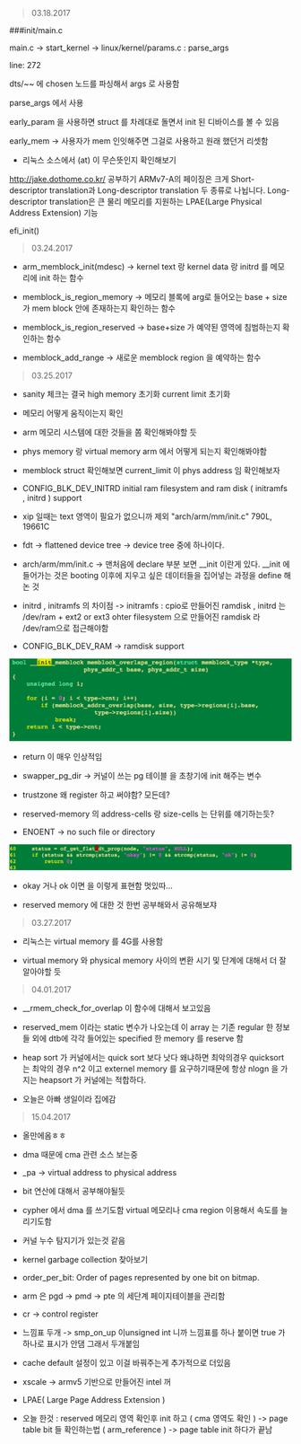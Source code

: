 > 03.18.2017

###init/main.c 

main.c -> start_kernel -> linux/kernel/params.c : parse_args

line: 272

dts/~~ 에 chosen 노드를 파싱해서 args 로 사용함  

parse_args 에서 사용   

early_param 을 사용하면 struct 를 차례대로 돌면서 init 된 디바이스를 볼 수 있음  

early_mem ->  사용자가 mem 인잇해주면 그걸로 사용하고 원래 했던거 리셋함  
* 리눅스 소스에서 (at) 이  무슨뜻인지 확인해보기

http://jake.dothome.co.kr/ 공부하기
ARMv7-A의 페이징은 크게 Short-descriptor translation과 Long-descriptor translation 두 종류로 나뉩니다. Long-descriptor translation은 큰 물리 메모리를 지원하는 LPAE(Large Physical Address Extension) 기능

efi_init()

> 03.24.2017

* arm_memblock_init(mdesc) -> kernel text 랑 kernel data 랑 initrd 를 메모리에 init 하는 함수

* memblock_is_region_memory -> 메모리 블록에 arg로 들어오는 base + size 가 mem block 안에 존재하는지 확인하는 함수

* memblock_is_region_reserved -> base+size 가 예약된 영역에 침범하는지 확인하는 함수

* memblock_add_range -> 새로운 memblock region 을 예약하는 함수

> 03.25.2017

* sanity 체크는 결국 high memory 초기화 current limit 초기화

* 메모리 어떻게 움직이는지 확인 

* arm 메모리 시스템에 대한 것들을 쫌 확인해봐야할 듯 

* phys memory 랑 virtual memory arm 에서 어떻게 되는지 확인해봐야함

* memblock struct 확인해보면 current_limit 이 phys address 임 확인해보자

* CONFIG_BLK_DEV_INITRD initial ram filesystem and ram disk ( initramfs , initrd ) support

* xip 일때는 text 영역이 필요가 없으니까 제외 "arch/arm/mm/init.c" 790L, 19661C

* fdt -> flattened device tree -> device tree 중에 하나이다.

* arch/arm/mm/init.c -> 맨처음에 declare 부분 보면 __init 이란게 있다. __init 에 들어가는 것은 booting 이후에 지우고 싶은 데이터들을 집어넣는 과정을 define 해논 것

* initrd , initramfs 의 차이점 -> initramfs : cpio로 만들어진 ramdisk , initrd 는 /dev/ram + ext2 or ext3 ohter filesystem 으로 만들어진 ramdisk 라 /dev/ram으로 접근해야함

* CONFIG_BLK_DEV_RAM -> ramdisk support

![Alt Text](./imgs/01.png)

* return 이 매우 인상적임

* swapper_pg_dir -> 커널이 쓰는 pg 테이블 을 초창기에 init 해주는 변수

* trustzone 왜 register 하고 써야함? 모든데?

* reserved-memory 의 address-cells 랑 size-cells 는 단위를 얘기하는듯?

* ENOENT -> no such file or directory

![Alt Text](./imgs/02.png)

* okay 거나 ok 이면 을 이렇게 표현함 멋있따...

* reserved memory 에 대한 것 한번 공부해와서 공유해보쟈

> 03.27.2017

* 리눅스는 virtual memory 를 4G를 사용함

* virtual memory 와 physical memory 사이의 변환 시기 및 단계에 대해서 더 잘 알아야할 듯

> 04.01.2017

* __rmem_check_for_overlap 이 함수에 대해서 보고있음

* reserved_mem 이라는 static 변수가 나오는데 이 array 는 기존 regular 한 정보들 외에 dtb에 각각 들어있는 specified 한 memory 를 reserve 함

* heap sort 가 커널에서는 quick sort 보다 낫다 왜냐하면 최악의경우 quicksort 는 최악의 경우 n^2 이고 externel memory 를 요구하기때문에 항상 nlogn 을 가지는 heapsort 가 커널에는 적합하다.

* 오늘은 아빠 생일이라 집에감


> 15.04.2017

* 올만에옴ㅎㅎ

* dma 때문에 cma 관련 소스 보는중

* _pa -> virtual address to physical address

* bit 연산에 대해서 공부해야될듯

* cypher 에서 dma 를 쓰기도함 virtual 메모리나 cma region 이용해서 속도를 늘리기도함

* 커널 누수 탐지기가 있는것 같음

* kernel garbage collection 찾아보기

* order_per_bit: Order of pages represented by one bit on bitmap.

* arm 은 pgd -> pmd -> pte 의 세단계 페이지테이블을 관리함

* cr -> control register

* 느낌표 두개 -> smp_on_up 이unsigned int 니까 느낌표를 하나 붙이면 true 가 하나로 표시가 안댐 그래서 두개붙임

* cache default 설정이 있고 이걸 바꿔주는게 추가적으로 더있음

* xscale -> armv5 기반으로 만들어진 intel 꺼

* LPAE( Large Page Address Extension ) 

* 오늘 한것 : reserved 메모리 영역 확인후 init 하고 ( cma 영역도 확인 )  -> page table bit 들 확인하는법 ( arm_reference ) ->  page table init 하다가 끝남

